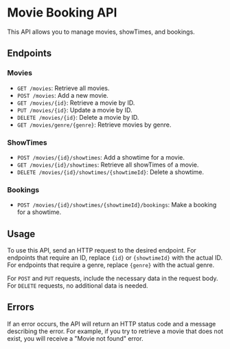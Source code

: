 # Movie Booking API

This API allows you to manage movies, showTimes, and bookings.

## Endpoints

### Movies

- `GET /movies`: Retrieve all movies.
- `POST /movies`: Add a new movie.
- `GET /movies/{id}`: Retrieve a movie by ID.
- `PUT /movies/{id}`: Update a movie by ID.
- `DELETE /movies/{id}`: Delete a movie by ID.
- `GET /movies/genre/{genre}`: Retrieve movies by genre.

### ShowTimes

- `POST /movies/{id}/showtimes`: Add a showtime for a movie.
- `GET /movies/{id}/showtimes`: Retrieve all showTimes of a movie.
- `DELETE /movies/{id}/showtimes/{showtimeId}`: Delete a showtime.

### Bookings

- `POST /movies/{id}/showtimes/{showtimeId}/bookings`: Make a booking for a showtime.

## Usage

To use this API, send an HTTP request to the desired endpoint. For endpoints that require an ID, replace `{id}` or `{showtimeId}` with the actual ID. For endpoints that require a genre, replace `{genre}` with the actual genre.

For `POST` and `PUT` requests, include the necessary data in the request body. For `DELETE` requests, no additional data is needed.

## Errors

If an error occurs, the API will return an HTTP status code and a message describing the error. For example, if you try to retrieve a movie that does not exist, you will receive a "Movie not found" error.

